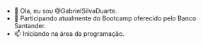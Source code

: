- 👋 Ola, eu sou @GabrielSilvaDuarte.
- 🌱 Participando atualmente do Bootcamp oferecido pelo Banco Santander.
- 📫 Iniciando na área da programação.

<!---
GabrielSilvaDuarte/GabrielSilvaDuarte is a ✨ special ✨ repository because its `README.md` (this file) appears on your GitHub profile.
You can click the Preview link to take a look at your changes.
--->
